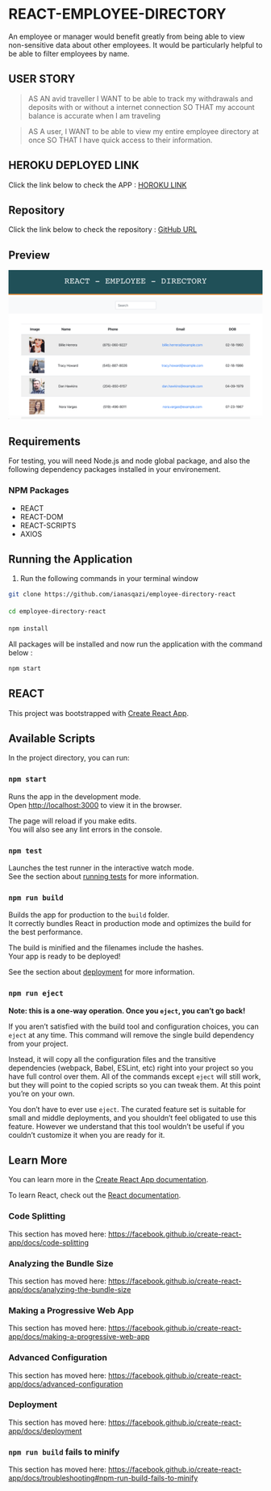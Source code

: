 # **REACT-EMPLOYEE-DIRECTORY**


An employee or manager would benefit greatly from being able to view non-sensitive data about other employees. It would be particularly helpful to be able to filter employees by name.

## USER STORY 

> AS AN avid traveller
> I WANT to be able to track my withdrawals and deposits with or without a internet connection
> SO THAT my account balance is accurate when I am traveling

> AS A user, 
> I WANT to be able to view my entire employee directory at once 
> SO THAT I have quick access to their information.

## HEROKU DEPLOYED LINK 

Click the link below to check the APP :
[HOROKU LINK](https://shrouded-citadel-60867.herokuapp.com/)

## Repository 

Click the link below to check the repository :
[GitHub URL](https://github.com/ianasqazi/employee-directory-react)

## Preview

![HOME_PAGE](/screenshots/react-employee-directory.png)

## Requirements

For testing, you will need Node.js and node global package, and also the following dependency packages installed in your environement.  


### NPM Packages

- REACT
- REACT-DOM
- REACT-SCRIPTS
- AXIOS

## Running the Application

1. Run the following commands in your terminal window 

```bash
git clone https://github.com/ianasqazi/employee-directory-react

cd employee-directory-react

npm install
```

<!-- 2. Run the seeder file if running on local machine or app connected on HEROKU - JAWS DB
```bash
node seeders/seed.js
``` -->

All packages will be installed and now run the application with the command below : 

```bash
npm start
```

## REACT

This project was bootstrapped with [Create React App](https://github.com/facebook/create-react-app).

## Available Scripts

In the project directory, you can run:

### `npm start`

Runs the app in the development mode.<br />
Open [http://localhost:3000](http://localhost:3000) to view it in the browser.

The page will reload if you make edits.<br />
You will also see any lint errors in the console.

### `npm test`

Launches the test runner in the interactive watch mode.<br />
See the section about [running tests](https://facebook.github.io/create-react-app/docs/running-tests) for more information.

### `npm run build`

Builds the app for production to the `build` folder.<br />
It correctly bundles React in production mode and optimizes the build for the best performance.

The build is minified and the filenames include the hashes.<br />
Your app is ready to be deployed!

See the section about [deployment](https://facebook.github.io/create-react-app/docs/deployment) for more information.

### `npm run eject`

**Note: this is a one-way operation. Once you `eject`, you can’t go back!**

If you aren’t satisfied with the build tool and configuration choices, you can `eject` at any time. This command will remove the single build dependency from your project.

Instead, it will copy all the configuration files and the transitive dependencies (webpack, Babel, ESLint, etc) right into your project so you have full control over them. All of the commands except `eject` will still work, but they will point to the copied scripts so you can tweak them. At this point you’re on your own.

You don’t have to ever use `eject`. The curated feature set is suitable for small and middle deployments, and you shouldn’t feel obligated to use this feature. However we understand that this tool wouldn’t be useful if you couldn’t customize it when you are ready for it.

## Learn More

You can learn more in the [Create React App documentation](https://facebook.github.io/create-react-app/docs/getting-started).

To learn React, check out the [React documentation](https://reactjs.org/).

### Code Splitting

This section has moved here: https://facebook.github.io/create-react-app/docs/code-splitting

### Analyzing the Bundle Size

This section has moved here: https://facebook.github.io/create-react-app/docs/analyzing-the-bundle-size

### Making a Progressive Web App

This section has moved here: https://facebook.github.io/create-react-app/docs/making-a-progressive-web-app

### Advanced Configuration

This section has moved here: https://facebook.github.io/create-react-app/docs/advanced-configuration

### Deployment

This section has moved here: https://facebook.github.io/create-react-app/docs/deployment

### `npm run build` fails to minify

This section has moved here: https://facebook.github.io/create-react-app/docs/troubleshooting#npm-run-build-fails-to-minify
